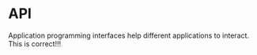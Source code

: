 # API
Application programming interfaces help different applications to interact.
This is correct!!!
